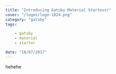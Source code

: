 ```yaml
---
title: "Introducing Gatsby Material Startessr"
cover: "/logos/logo-1024.png"
category: "gatsby"
tags:

    - gatsby
    - material
    - starter

date: "18/07/2017"
---
```


hehehe